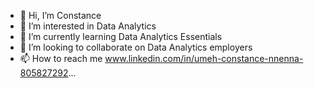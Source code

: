 - 👋 Hi, I’m Constance
- 👀 I’m interested in Data Analytics
- 🌱 I’m currently learning Data Analytics Essentials
- 💞️ I’m looking to collaborate on  Data Analytics employers
- 📫 How to reach me www.linkedin.com/in/umeh-constance-nnenna-805827292...

<!---
Nne4life/Nne4life is a ✨ special ✨ repository because its `README.md` (this file) appears on your GitHub profile.
You can click the Preview link to take a look at your changes.
--->
